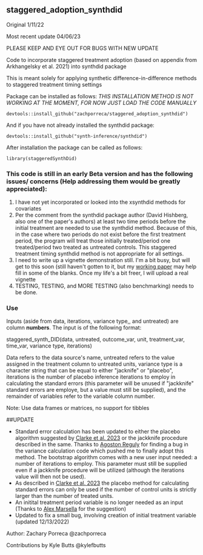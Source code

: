 ## staggered_adoption_synthdid

Original 1/11/22

Most recent update 04/06/23   

PLEASE KEEP AND EYE OUT FOR BUGS WITH NEW UPDATE

Code to incorporate staggered treatment adoption (based on appendix from Arkhangelsky et al. 2021) into synthdid package

This is meant solely for applying synthetic difference-in-difference methods to staggered treatment timing settings
  
Package can be installed as follows: *THIS INSTALLATION METHOD IS NOT WORKING AT THE MOMENT, FOR NOW JUST LOAD THE CODE MANUALLY*

```
devtools::install_github("zachporreca/staggered_adoption_synthdid")
```

And if you have not already installed the synthdid package:
```
devtools::install_github("synth-inference/synthdid")
```

After installation the package can be called as follows:
```
library(staggeredSynthDid)
```


### This code is still in an early Beta version and has the following issues/ concerns (Help addressing them would be greatly appreciated):

1) I have not yet incorporated or looked into the xsynthdid methods for covariates
2) Per the comment from the synthdid package author (David Hishberg, also one of the paper's authors) at least two time periods before the initial treatment are needed to use the synthdid method. Because of this, in the case where two periods do not exist before the first treatment period, the program will treat those initially treated/period one treated/period two treated as untreated controls. This staggered treatment timing synthdid method is not appropriate for all settings. 
4) I need to write up a vignette demonstration still. I'm a bit busy, but will get to this soon (still haven't gotten to it, but my [working paper](https://papers.ssrn.com/sol3/papers.cfm?abstract_id=4015931) may help fill in some of the blanks. Once my life's a bit freer, I will upload a real vignette
5) TESTING, TESTING, and MORE TESTING (also benchmarking) needs to be done. 


### Use
Inputs (aside from data, iterations, variance type,, and untreated) are column <b>numbers</b>. The input is of the following format:

staggered_synth_DID(data, untreated, outcome_var,   unit, treatment_var, time_var, variance type, iterations)

Data refers to the data source's name, untreated refers to the value assigned in the treatment column to untreated units, variance type is a character string that can be equal to either "jacknife" or "placebo", iterations is the number of placebo inference iterations to employ in calculating the standard errors (this parameter will be unused if "jackknife" standard errors are employe, but a value must still be supplied), and the remainder of variables refer to the variable column number. 

Note: Use data frames or matrices, no support for tibbles


##UPDATE
- Standard error calculation has been updated to either the placebo algorithm suggested by [Clarke et al. 2023](https://arxiv.org/pdf/2301.11859.pdf) or the jackknife procedure described in the same. Thanks to [Agoston Reguly](https://github.com/regulyagoston) for finding a bug in the variance calculation code which pushed me to finally adopt this method. The bootstrap algorithm comes with a new user input needed: a number of iterations to employ. This parameter must still be supplied even if a jackknife procedure will be utilized (although the iterations value will then not be used). 
- As described in [Clarke et al. 2023](https://arxiv.org/pdf/2301.11859.pdf) the placebo method for calculating standard errors can only be used if the number of control units is strictly larger than the number of treated units.
- An initital treatment period variable is no longer needed as an input (Thanks to [Alex Marsella](https://alexmarsella.github.io/) for the suggestion)
- Updated to fix a small bug, involving creation of initial treatment variable (updated 12/13/2022)

Author: Zachary Porreca @zachporreca

Contributions by Kyle Butts @kylefbutts
